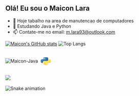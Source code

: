 ## Olá! Eu sou o Maicon Lara

- 🔭 Hoje tabalho na area de manutencao de computadores
- 🌱 Estudando Java e Python
- 📫 Contate-me no email: m.lara93@outlook.com
  
[![Maicon's GitHub stats](https://github-readme-stats.vercel.app/api?username=Maicon-Lara&show_icons=true&theme=dark)](https://github.com/Maicon-Lara/github-readme-stats)
![Top Langs](https://github-readme-stats.vercel.app/api/top-langs/?username=Maicon-Lara&size_weight=0.5&count_weight=0.5&show_icons=true&theme=dark)
<div style="display: inline_block"><br>
  <img align="center" alt="Maicon-Java" height="30" width="40" src="https://cdn.jsdelivr.net/gh/devicons/devicon@latest/icons/java/java-original.svg" />
  <img align="center" alt="Rafa-Python" height="30" width="40" src="https://raw.githubusercontent.com/devicons/devicon/master/icons/python/python-original.svg">
</div>

##

<div>
  <a href="https://www.linkedin.com/in/maicon-douglas-frança-de-lara-671188177/" target="_blank"><img src="https://img.shields.io/badge/-LinkedIn-%230077B5?style=for-the-badge&logo=linkedin&logoColor=white" target="_blank"></a> 
  
</div>

![Snake animation](https://github.com/Maicon-Lara/Maicon_lara/output/github-contribution-grid-snake.svg)
